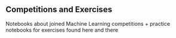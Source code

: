 ## Competitions and Exercises

Notebooks about joined Machine Learning competitions + practice notebooks for exercises found here and there 
